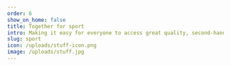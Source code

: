 ```yaml
---
order: 6
show_on_home: false
title: Together for sport
intro: Making it easy for everyone to access great quality, second-hand sport kit and equipment.
slug: sport
icon: /uploads/stuff-icon.png
image: /uploads/stuff.jpg
---
```

